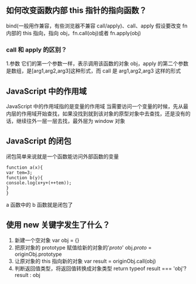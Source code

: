 ## 如何改变函数内部 this 指针的指向函数？

bind(一般用作兼容，有些浏览器不兼容 call/apply)、call、apply
假设要改变 fn 内部的 this 指向，指向 obj，fn.call(obj)或者 fn.apply(obj)

### call 和 apply 的区别？

1.参数
它们的第一个参数一样，表示调用该函数的对象 obj，apply 的第二个参数是数组，是[arg1,arg2,arg3]这种形式，而 call 是 arg1,arg2,arg3 这样的形式

## JavaScript 中的作用域

JavaScript 中的作用域指的是变量的作用域
当需要访问一个变量的时候，先从最内层的作用域开始查找，如果没找到就到该对象的原型对象中去查找，还是没有的话，继续往外一层一层去找，最外层为 window 对象

## JavaScript 的闭包

闭包简单来说就是一个函数能访问外部函数的变量

```
function a(x){
var tem=3;
function b(y){
console.log(x+y+(++tem));
}
}
```

a 函数中的 b 函数就是闭包了

## 使用 new 关键字发生了什么？

1. 新建一个空对象 var obj = {}
2. 把原对象的 prototype 赋值给新的对象的'_proto_' obj._proto_ = originObj.prototype
3. 让原对象的 this 指向新的对象 var result = originObj.call(obj)
4. 判断返回值类型，将返回值转换成对象类型 return typeof result === 'obj'? result : obj
